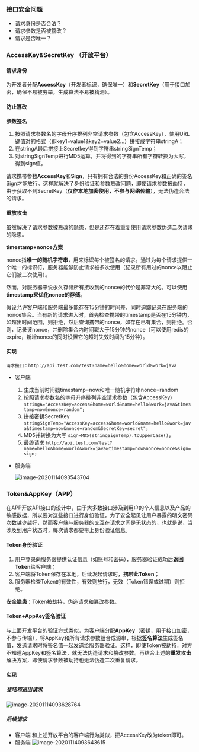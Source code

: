 ### 接口安全问题

- 请求身份是否合法？
- 请求参数是否被篡改？
- 请求是否唯一？

### AccessKey&SecretKey （开放平台）

#### 请求身份

为开发者分配**AccessKey**（开发者标识，确保唯一）和**SecretKey**（用于接口加密，确保不易被穷举，生成算法不易被猜测）。

#### 防止篡改

**参数签名**

1. 按照请求参数名的字母升序排列非空请求参数（包含AccessKey），使用URL键值对的格式（即key1=value1&key2=value2…）拼接成字符串stringA；
2. 在stringA最后拼接上Secretkey得到字符串stringSignTemp；
3. 对stringSignTemp进行MD5运算，并将得到的字符串所有字符转换为大写，得到sign值。

请求携带参数**AccessKey**和**Sign**，只有拥有合法的身份AccessKey和正确的签名Sign才能放行。这样就解决了身份验证和参数篡改问题，即使请求参数被劫持，由于获取不到SecretKey（**仅作本地加密使用，不参与网络传输**），无法伪造合法的请求。

#### 重放攻击

虽然解决了请求参数被篡改的隐患，但是还存在着重复使用请求参数伪造二次请求的隐患。

**timestamp+nonce方案**

nonce指**唯一的随机字符串**，用来标识每个被签名的请求。通过为每个请求提供一个唯一的标识符，服务器能够防止请求被多次使用（记录所有用过的nonce以阻止它们被二次使用）。

然而，对服务器来说永久存储所有接收到的nonce的代价是非常大的。可以使用**timestamp来优化nonce的存储**。

假设允许客户端和服务端最多能存在15分钟的时间差，同时追踪记录在服务端的nonce集合。当有新的请求进入时，首先检查携带的timestamp是否在15分钟内，如超出时间范围，则拒绝，然后查询携带的nonce，如存在已有集合，则拒绝。否则，记录该nonce，并删除集合内时间戳大于15分钟的nonce（可以使用redis的expire，新增nonce的同时设置它的超时失效时间为15分钟）。

#### 实现

```
请求接口：http://api.test.com/test?name=hello&home=world&work=java
```

- 客户端

  1. 生成当前时间戳timestamp=now和唯一随机字符串nonce=random
  2. 按照请求参数名的字母升序排列非空请求参数（包含AccessKey) 
     `stringA="AccessKey=access&home=world&name=hello&work=java&timestamp=now&nonce=random";`
  3. 拼接密钥SecretKey 
     `stringSignTemp="AccessKey=access&home=world&name=hello&work=java&timestamp=now&nonce=random&SecretKey=secret";`
  4. MD5并转换为大写 
     `sign=MD5(stringSignTemp).toUpperCase();`
  5. 最终请求 
     `http://api.test.com/test?name=hello&home=world&work=java&timestamp=now&nonce=nonce&sign=sign;`

- 服务端 

  ![image-20201114093543704](https://gitee.com/fking86/images4typora/raw/master/imgs/image-20201114093543704.png)

### Token&AppKey（APP）

在APP开放API接口的设计中，由于大多数接口涉及到用户的个人信息以及产品的敏感数据，所以要对这些接口进行身份验证，为了安全起见让用户暴露的明文密码次数越少越好，然而客户端与服务器的交互在请求之间是无状态的，也就是说，当涉及到用户状态时，每次请求都要带上身份验证信息。

#### Token身份验证

1. 用户登录向服务器提供认证信息（如账号和密码），服务器验证成功后**返回Token**给客户端；
2. 客户端将Token保存在本地，后续发起请求时，**携带此Token**；
3. 服务器检查Token的有效性，有效则放行，无效（Token错误或过期）则拒绝。

**安全隐患**：Token被劫持，伪造请求和篡改参数。

#### Token+AppKey签名验证

与上面开发平台的验证方式类似，为客户端分配**AppKey**（密钥，用于接口加密，不参与传输），将AppKey和所有请求参数组合成源串，根据**签名算法**生成签名值，发送请求时将签名值一起发送给服务器验证。这样，即使Token被劫持，对方不知道AppKey和签名算法，就无法伪造请求和篡改参数。再结合上述的**重发攻击**解决方案，即使请求参数被劫持也无法伪造二次重复请求。

#### 实现

##### 登陆和退出请求

![image-20201114093628764](https://gitee.com/fking86/images4typora/raw/master/imgs/image-20201114093628764.png)

##### 后续请求

- 客户端 
  和上述开放平台的客户端行为类似，把AccessKey改为token即可。
- 服务端 
  ![image-20201114093643615](https://gitee.com/fking86/images4typora/raw/master/imgs/image-20201114093643615.png)